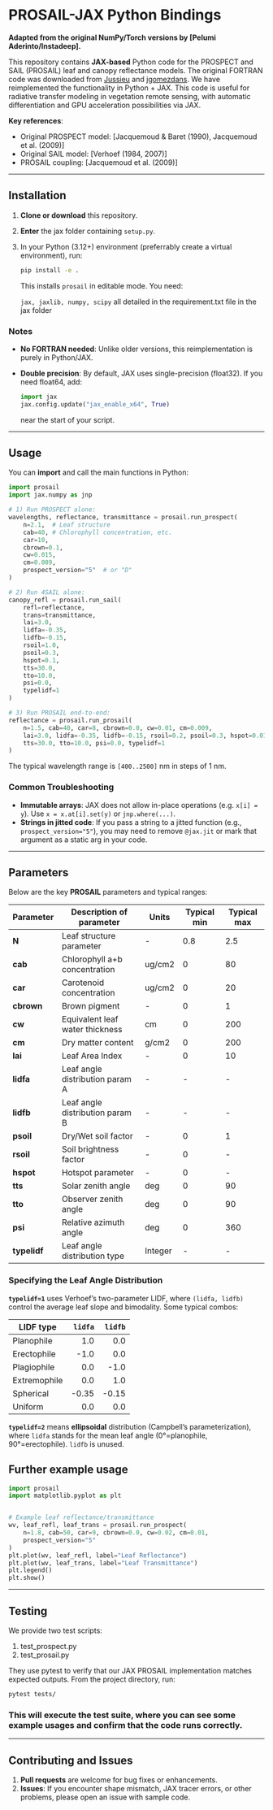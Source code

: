 # PROSAIL-JAX Python Bindings

**Adapted from the original NumPy/Torch versions by [Pelumi Aderinto/Instadeep].**

This repository contains **JAX-based** Python code for the PROSPECT and SAIL (PROSAIL) leaf and canopy reflectance models. The original FORTRAN code was downloaded from [Jussieu](http://teledetection.ipgp.jussieu.fr/prosail/) and [jgomezdans](https://github.com/jgomezdans/prosail/tree/2.0.0alpha). We have reimplemented the functionality in Python + JAX. This code is useful for radiative transfer modeling in vegetation remote sensing, with automatic differentiation and GPU acceleration possibilities via JAX.

**Key references**:
- Original PROSPECT model: [Jacquemoud & Baret (1990), Jacquemoud et al. (2009)]
- Original SAIL model: [Verhoef (1984, 2007)]
- PROSAIL coupling: [Jacquemoud et al. (2009)]

---

## Installation

1. **Clone or download** this repository.
2. **Enter** the jax folder containing `setup.py`.
3. In your Python (3.12+) environment (preferrably create a virtual environment), run:
   ~~~bash
   pip install -e .
   ~~~
   This installs `prosail` in editable mode. You need:

   `jax, jaxlib, numpy, scipy` all detailed in the requirement.txt file in the jax folder

### Notes

- **No FORTRAN needed**: Unlike older versions, this reimplementation is purely in Python/JAX.
- **Double precision**: By default, JAX uses single-precision (float32). If you need float64, add:

  ~~~python
  import jax
  jax.config.update("jax_enable_x64", True)
  ~~~
  near the start of your script.

---

## Usage

You can **import** and call the main functions in Python:

~~~python
import prosail
import jax.numpy as jnp

# 1) Run PROSPECT alone:
wavelengths, reflectance, transmittance = prosail.run_prospect(
    n=2.1,  # Leaf structure
    cab=40, # Chlorophyll concentration, etc.
    car=10,
    cbrown=0.1,
    cw=0.015,
    cm=0.009,
    prospect_version="5"  # or "D"
)

# 2) Run 4SAIL alone:
canopy_refl = prosail.run_sail(
    refl=reflectance,
    trans=transmittance,
    lai=3.0,
    lidfa=-0.35,
    lidfb=-0.15,
    rsoil=1.0,
    psoil=0.3,
    hspot=0.1,
    tts=30.0,
    tto=10.0,
    psi=0.0,
    typelidf=1
)

# 3) Run PROSAIL end-to-end:
reflectance = prosail.run_prosail(
    n=1.5, cab=40, car=8, cbrown=0.0, cw=0.01, cm=0.009,
    lai=3.0, lidfa=-0.35, lidfb=-0.15, rsoil=0.2, psoil=0.3, hspot=0.01,
    tts=30.0, tto=10.0, psi=0.0, typelidf=1
)
~~~

The typical wavelength range is `[400..2500]` nm in steps of 1 nm.

### Common Troubleshooting

- **Immutable arrays**: JAX does not allow in-place operations (e.g. `x[i] = y`). Use `x = x.at[i].set(y)` or `jnp.where(...)`.
- **Strings in jitted code**: If you pass a string to a jitted function (e.g., `prospect_version="5"`), you may need to remove `@jax.jit` or mark that argument as a static arg in your code.

---

## Parameters

Below are the key **PROSAIL** parameters and typical ranges:

| Parameter | Description of parameter         | Units   | Typical min | Typical max |
|-----------|----------------------------------|---------|------------|-------------|
| **N**     | Leaf structure parameter         | -       | 0.8        | 2.5         |
| **cab**   | Chlorophyll a+b concentration    | ug/cm2  | 0          | 80          |
| **car**   | Carotenoid concentration         | ug/cm2  | 0          | 20          |
| **cbrown**| Brown pigment                    | -       | 0          | 1           |
| **cw**    | Equivalent leaf water thickness  | cm      | 0          | 200         |
| **cm**    | Dry matter content               | g/cm2   | 0          | 200         |
| **lai**   | Leaf Area Index                  | -       | 0          | 10          |
| **lidfa** | Leaf angle distribution param A  | -       | -          | -           |
| **lidfb** | Leaf angle distribution param B  | -       | -          | -           |
| **psoil** | Dry/Wet soil factor              | -       | 0          | 1           |
| **rsoil** | Soil brightness factor           | -       | 0          | -           |
| **hspot** | Hotspot parameter                | -       | 0          | -           |
| **tts**   | Solar zenith angle               | deg     | 0          | 90          |
| **tto**   | Observer zenith angle            | deg     | 0          | 90          |
| **psi**   | Relative azimuth angle           | deg     | 0          | 360         |
| **typelidf** | Leaf angle distribution type  | Integer | -          | -           |

### Specifying the Leaf Angle Distribution

**`typelidf=1`** uses Verhoef’s two-parameter LIDF, where `(lidfa, lidfb)` control the average leaf slope and bimodality. Some typical combos:

| LIDF type     | `lidfa`  | `lidfb` |
|---------------|---------:|--------:|
| Planophile    |  1.0     | 0.0     |
| Erectophile   | -1.0     | 0.0     |
| Plagiophile   |  0.0     | -1.0    |
| Extremophile  |  0.0     |  1.0    |
| Spherical     | -0.35    | -0.15   |
| Uniform       |  0.0     |  0.0    |

**`typelidf=2`** means **ellipsoidal** distribution (Campbell’s parameterization), where `lidfa` stands for the mean leaf angle (0°=planophile, 90°=erectophile). `lidfb` is unused.


## Further example usage

~~~python
import prosail
import matplotlib.pyplot as plt


# Example leaf reflectance/transmittance
wv, leaf_refl, leaf_trans = prosail.run_prospect(
    n=1.8, cab=50, car=9, cbrown=0.0, cw=0.02, cm=0.01,
    prospect_version="5"
)
plt.plot(wv, leaf_refl, label="Leaf Reflectance")
plt.plot(wv, leaf_trans, label="Leaf Transmittance")
plt.legend()
plt.show()
~~~
---

## Testing
We provide two test scripts:

1. test_prospect.py
2. test_prosail.py
   
They use pytest to verify that our JAX PROSAIL implementation matches expected outputs. From the project directory, run:

~~~bash
pytest tests/
~~~

### This will execute the test suite, where you can see some example usages and confirm that the code runs correctly.
---

## Contributing and Issues

1. **Pull requests** are welcome for bug fixes or enhancements.
2. **Issues**: If you encounter shape mismatch, JAX tracer errors, or other problems, please open an issue with sample code.

